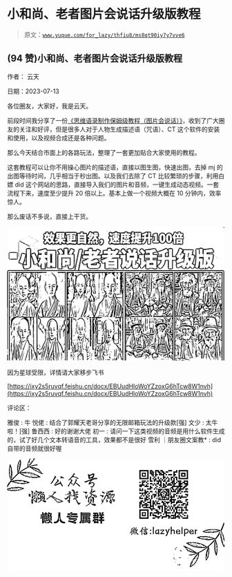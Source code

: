 # 小和尚、老者图片会说话升级版教程

> 原文：[`www.yuque.com/for_lazy/thfiu8/ms8qt90iy7y7vve6`](https://www.yuque.com/for_lazy/thfiu8/ms8qt90iy7y7vve6)



## (94 赞)小和尚、老者图片会说话升级版教程 

作者： 云天 

日期：2023-07-13 

各位圈友，大家好，我是云天。 

前段时间我分享了一份[《思维语录制作保姆级教程（图片会说话）》](https://ixy2s5ruvqf.feishu.cn/docx/Z073dMlcmomg5CxeZKQcd5Y6nVg)，收到了广大圈友的关注和好评，但是很多人对于人物生成描述语（咒语）、CT 这个软件的安装和使用，以及视频合成还是各种问题。 

那么今天结合市面上的各路玩法，整理了一套更加贴合大家使用的教程。 

这套教程可以让你不用操心图片的描述语，直接以图生图，快速出图，去掉 mj 的出图等待时间，几乎相当于秒出图。以及我们去除了 CT 比较繁琐的步骤，利用白嫖 did 这个网站的思路，直接导入我们的图片和音频，一键生成动态视频。一套流程下来，速度至少提升 20 倍以上。基本上做一个视频大概在 10 分钟内，效率惊人。 

那么废话不多说，直接上干货。 

![](img/3d2742d81f9eea3fa1e88591162cffe9.png) 

因为星球受限，详情请大家移步飞书 

[https://ixy2s5ruvqf.feishu.cn/docx/EBUudHloWoYZzoxG6hTcw8W1nvh](https://ixy2s5ruvqf.feishu.cn/docx/EBUudHloWoYZzoxG6hTcw8W1nvh) 

评论区： 

雅俊 : 牛 悦佬 : 结合了郭耀天老哥分享的无限邮箱玩法的升级款[强] 文少 : 太牛啦！[强] 鲁西西 : 好的谢谢大佬 初一 : 请问一下这类视频的音频是用什么软件生成的，试了好几个文本转语音的工具，效果都不是很好 雪利 ｜朋友圈文案教* : did 自带的音频就很好喔 

![](img/894d30a529e7c37bcd3392323c99941c.png)  